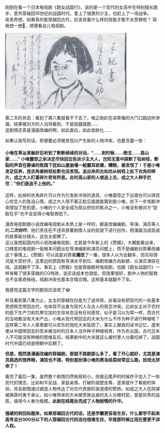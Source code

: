 刚刚在看一个日本电视剧《跑女战国行》，说的是一个现代的女高中生特别擅长跑步，意外穿越回16世纪的战国时代，爱上了城里的少主，也赶上了一场战争。  
突发奇想，如果真的能穿越回古代，应该具备什么样的技能才能不太受罪呢？
容我想一想🤔️，顺便看会儿电视剧。  

<!--
![image](<截屏2021-03-18 23.36.33.png>)  
-->  


<img src="截屏2021-03-18 23.36.33.png" height="249px" width="395px" />

第二天的状态：看到了第八集就看不下去了，唯之助趴在进草庵的大门口路边听渗漏，结果被对方的人当场看到，于是拔腿就跑……  
这剧情还真是漫画改编的啊，如此直白，如此低龄化……  

如果让我写的话，即便要必须被发现以产生新的人物冲突，也要含蓄一些：  
#### 小唯在草丛里躲好后听到了断断续续的对话，“……到时候……倒戈……高山家……” 小唯震惊之余决定尽快回去告诉少主大人，岂知无意中踩断了枯树枝，断裂的声音在静谧的氛围下犹如山崖崩塌一般震耳欲聋，糟糕，被发现了！于是小唯发足狂奔，连衣角被树枝扯断也没发现。追出来的古如坊从树枝上扯下衣角的碎片，成之大人盯着碎片若有所思。此时高山家的人想追上去，成之大人伸手拦住：“你们是追不上他的。”

这样，扯掉的衣角碎片可以作为引发新冲突的道具，小唯震惊之下出错也可以体现心忧恋人的急迫心情，成之大人用不着正脸见面就能猜到是小唯，给下一步戏剧冲突增加了危机感，小唯的个人安全成为观众担忧的焦点之一，小唯没有被对方“捉脏在手”也不会显得小唯智商低下。

漫改电视剧跟小说改编电视剧从本质上是一样的，都是改编编剧、导演、演员等人的***二次创作***，他们责任在不违背原著剧情人设的前提下进行创作，把漫画当成现成的故事板分镜头，这也太偷懒了。  
这让我想起国内的小说改编电视剧，尤其是今年新上的《赘婿》，大概能看出来，口碑差的电视剧一般根本问题出在导演编剧和演员问题上，而不是编剧对原著改编这个事情上。《赘婿》可以说是对原著**魔改**了一番，很多人以为会翻车，但实际情况是大受好评，这里边的原因有导演水平到位、编剧改编方向新颖、众演员演技在线，这就翻不了车。事实上《赘婿》也是穿越题材电视剧，也跟《跑女战国行》一样省略了很多穿越的CG特效，说实话成本也很低，但效果很好，剧中人物的智商也不会离奇掉线，戏剧冲突也基本合情合理。这样基本就翻不了车。

我感觉这篇文字的题目应该改了😂

并且看到第八集为止，女主的穿越仅仅是为了追帅哥，丝毫没有把现代的一些基本思想观念带回古代，也体现不出身为现代人与古人的观念冲突。比如女主对于农村的低下生产力和饥寒交加的生存状态没有任何感觉，似乎是习以为常一样，而古代的当地都没有大米产出，小唯从现代带回去的大米为什么不作为种子进行种植呢？这样第二年人人家里都可以欢乐的饱吃大米饭团了。事实上据我的读书记忆，遣宋使从中国带回去的贡米被当时的日本人当作种子种植培育，作为农业国，古代日本人不可能没有种植的思维反应。结果剧中的大米就这么被村里人分着吃掉了。战国时代中国已经是明朝中后期了。  

**但是，既然是漫画改编的穿越剧，那就不挑剔那么多了，看了开心就好，尤其是演员挑选的很养眼，演技也不错，特别是扮演小唯的黑岛结菜经常这么跑，拍戏太拼命了！**  

看完了最后一集，虽然整个剧情仍然格局较小，但接近尾声的时候终于加入了一些现代的理念，比如和平反战、家庭亲情、打破阶级壁垒等，逐渐提升了看剧的体验，并且剧情通过塑造人物传达了对古代贵族阶层道德的赞扬，如成之大人在阴谋被揭穿时勇于承认，如小唯带来的大米被贵族出身的夫人分赠村民，皆是优秀的品质，值得今人奉为楷模。**此剧在结尾处完成了人物剧情的升华。**  

#### 强硬的转回标题来，如果穿越回古代的话，还是学霸更容易生存，什么都学不起来高考总分300分以下的人穿越回古代的话也很难生存，毕竟那时候比现在要更不讲人权。


